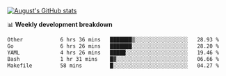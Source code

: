 
[![August's GitHub stats](https://github-readme-stats.vercel.app/api?username=zou-weidong&show_icons=true&theme=radical)](https://github.com/zou-weidong)


📊 **Weekly development breakdown**
<!--START_SECTION:waka-->

```txt
Other            6 hrs 36 mins   ███████▒░░░░░░░░░░░░░░░░░   28.93 %
Go               6 hrs 26 mins   ███████░░░░░░░░░░░░░░░░░░   28.20 %
YAML             4 hrs 26 mins   █████░░░░░░░░░░░░░░░░░░░░   19.46 %
Bash             1 hr 31 mins    █▓░░░░░░░░░░░░░░░░░░░░░░░   06.66 %
Makefile         58 mins         █░░░░░░░░░░░░░░░░░░░░░░░░   04.27 %
```

<!--END_SECTION:waka-->
